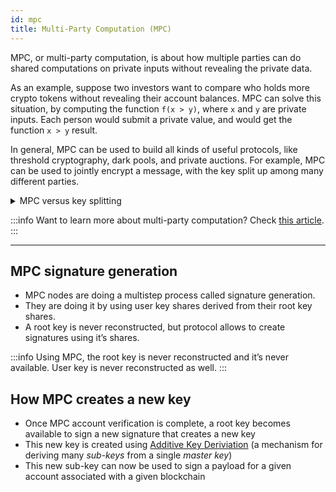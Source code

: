```yaml
---
id: mpc
title: Multi-Party Computation (MPC)
---
```


MPC, or multi-party computation, is about how multiple parties can do shared computations on private inputs without revealing the private data.

As an example, suppose two investors want to compare who holds more crypto tokens without revealing their account balances. MPC can solve this situation, by computing the function `f(x > y)`, where `x` and `y` are private inputs. Each person would submit a private value, and would get the function `x > y` result.

In general, MPC can be used to build all kinds of useful protocols, like threshold cryptography, dark pools, and private auctions. For example, MPC can be used to jointly encrypt a message, with the key split up among many different parties.

<details>
<summary> MPC versus key splitting</summary>
In secret sharing, the key has to get reassembled. At some point, some trusted party is going to have the entire key available to them. With MPC, the whole operation is done in MPC, meaning there's no point where the combined key could be extracted.
</details>

:::info
Want to learn more about multi-party computation? Check [this article](https://www.zellic.io/blog/mpc-from-scratch/).
:::

---

## MPC signature generation

- MPC nodes are doing a multistep process called signature generation.
- They are doing it by using user key shares derived from their root key shares.
- A root key is never reconstructed, but protocol allows to create signatures using it’s shares.

:::info
Using MPC, the root key is never reconstructed and it’s never available. User key is never reconstructed as well.
:::

## How MPC creates a new key

- Once MPC account verification is complete, a root key becomes available to sign a new signature that creates a new key
- This new key is created using [Additive Key Deriviation](https://github.com/bitcoin/bips/blob/master/bip-0032.mediawiki#specification-key-derivation) (a mechanism for deriving many _sub-keys_ from a single _master key_)
- This new sub-key can now be used to sign a payload for a given account associated with a given blockchain